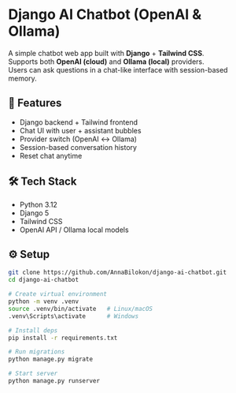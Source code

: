 # Django AI Chatbot (OpenAI & Ollama)

A simple chatbot web app built with **Django** + **Tailwind CSS**.  
Supports both **OpenAI (cloud)** and **Ollama (local)** providers.  
Users can ask questions in a chat-like interface with session-based memory.

## 🚀 Features
- Django backend + Tailwind frontend
- Chat UI with user + assistant bubbles
- Provider switch (OpenAI ↔ Ollama)
- Session-based conversation history
- Reset chat anytime

## 🛠 Tech Stack
- Python 3.12
- Django 5
- Tailwind CSS
- OpenAI API / Ollama local models

## ⚙️ Setup
```bash
git clone https://github.com/AnnaBilokon/django-ai-chatbot.git
cd django-ai-chatbot

# Create virtual environment
python -m venv .venv
source .venv/bin/activate   # Linux/macOS
.venv\Scripts\activate      # Windows

# Install deps
pip install -r requirements.txt

# Run migrations
python manage.py migrate

# Start server
python manage.py runserver
